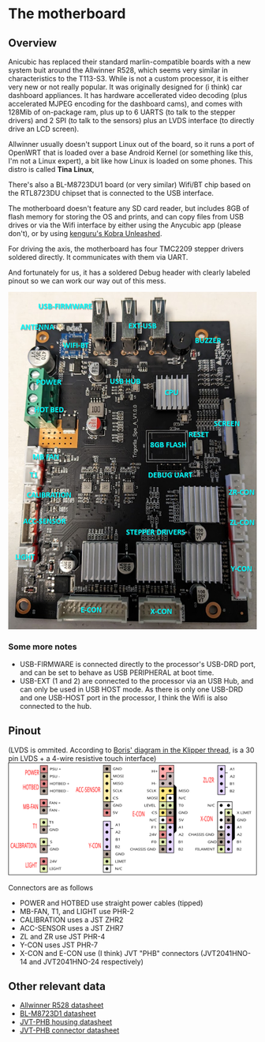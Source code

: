 # The motherboard

## Overview
Anicubic has replaced their standard marlin-compatible boards with a new system buit around the Allwinner R528, which seems very similar in characteristics to the T113-S3. While is not a custom processor, it is either very new or not really popular. It was originally designed for (i think) car dashboard appliances. It has hardware accellerated video decoding (plus accelerated MJPEG encoding for the dashboard cams), and comes with 128Mib of on-package ram, plus up to 6 UARTS (to talk to the stepper drivers) and 2 SPI (to talk to the sensors) plus an LVDS interface (to directly drive an LCD screen).

Allwinner usually doesn't support Linux out of the board, so it runs a port of OpenWRT that is loaded over a base Android Kernel (or something like this, I'm not a Linux expert), a bit like how Linux is loaded on some phones. This distro is called **Tina Linux**,

There's also a BL-M8723DU1 board (or very similar) Wifi/BT chip based on the RTL8723DU chipset that is connected to the USB interface.

The motherboard doesn't feature any SD card reader, but includes 8GB of flash memory for storing the OS and prints, and can copy files from USB drives or via the Wifi interface by either using the Anycubic app (please don't), or by using [kenguru's Kobra Unleashed](https://github.com/anjomro/kobra-unleashed).

For driving the axis, the motherboard has four TMC2209 stepper drivers soldered directly. It communicates with them via UART.

And fortunately for us, it has a soldered Debug header with clearly labeled pinout so we can work our way out of this mess.

![Photo of the motherboard, with some of the components labeled](./motherboard-reference.png)
### Some more notes
* USB-FIRMWARE is connected directly to the processor's USB-DRD port, and can be set to behave as USB PERIPHERAL at boot time.
* USB-EXT (1 and 2) are connected to the processor via an USB Hub, and can only be used in USB HOST mode. As there is only one USB-DRD and one USB-HOST port in the processor, I think the Wifi is also connected to the hub.

## Pinout
(LVDS is ommited. According to [Boris' diagram in the Klipper thread](./boris-assumed-internal-architecture.png), is a 30 pin LVDS + a 4-wire resistive touch interface)
![Pinout of the motherboard](motherboard-pinout.svg)

Connectors are as follows
* POWER and HOTBED use straight power cables (tipped)
* MB-FAN, T1, and LIGHT use PHR-2
* CALIBRATION uses a JST ZHR2
* ACC-SENSOR uses a JST ZHR7
* ZL and ZR use JST PHR-4
* Y-CON uses JST PHR-7
* X-CON and E-CON use (I think) JVT "PHB" connectors (JVT2041HNO-14 and JVT2041HNO-24 respectively)


## Other relevant data
* [Allwinner R528 datasheet](r528_user_manual_v1.3.pdf)
* [BL-M8723D1 datasheet](BL-M8723DU1-datasheet.pdf)
* [JVT-PHB housing datasheet](JVT-PHB2.pdf)
* [JVT-PHB connector datasheet](JVT-PHB.pdf)

